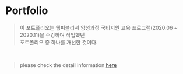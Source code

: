 # Portfolio

> 이 포트폴리오는 웹퍼블리셔 양성과정 국비지원 교육 프로그램(2020.06 ~ 2020.11)을 수강하며 작업했던 <br>
> 포트폴리오 중 하나를 개선한 것이다.

<br>

> please check the detail information [here](https://www.notion.so/Nature-Republic-599d847b8b88459d87564d0a8cbcc5ac)
